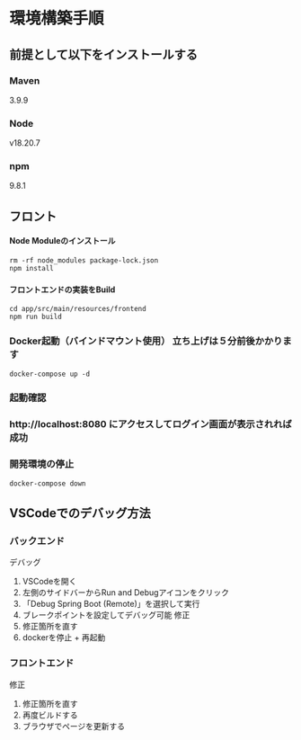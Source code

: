 # 環境構築手順

## 前提として以下をインストールする
### Maven
3.9.9
### Node
v18.20.7
### npm
9.8.1

## フロント
#### Node Moduleのインストール
```
rm -rf node_modules package-lock.json
npm install
```
#### フロントエンドの実装をBuild
```
cd app/src/main/resources/frontend
npm run build
```

### Docker起動（バインドマウント使用） 立ち上げは５分前後かかります
```
docker-compose up -d
```

### 起動確認
### http://localhost:8080 にアクセスしてログイン画面が表示されれば成功


### 開発環境の停止
```
docker-compose down
```

## VSCodeでのデバッグ方法
### バックエンド
デバッグ
1. VSCodeを開く
2. 左側のサイドバーからRun and Debugアイコンをクリック
3. 「Debug Spring Boot (Remote)」を選択して実行
4. ブレークポイントを設定してデバッグ可能
修正
1. 修正箇所を直す
2. dockerを停止 + 再起動

### フロントエンド
修正
1. 修正箇所を直す
2. 再度ビルドする
3. ブラウザでページを更新する




